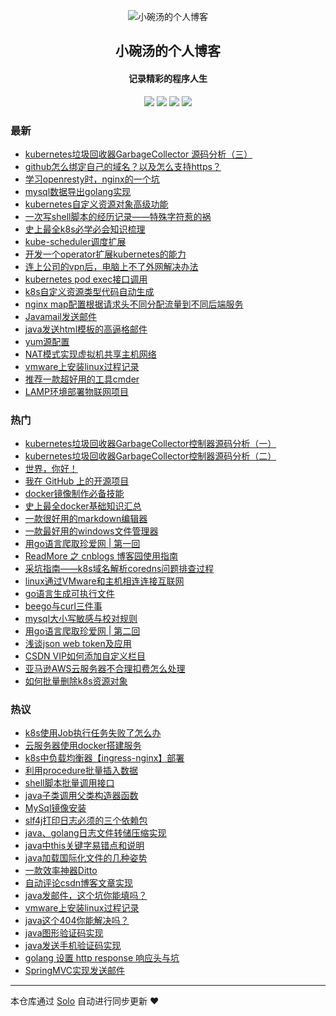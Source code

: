 <p align="center"><img alt="小碗汤的个人博客" src="http://www.liabio.cn/img/geek-icon-blue.png"></p><h2 align="center">
小碗汤的个人博客
</h2>

<h4 align="center">记录精彩的程序人生</h4>
<p align="center"><a title="小碗汤的个人博客" target="_blank" href="https://github.com/liabio/solo-blog"><img src="https://img.shields.io/github/last-commit/liabio/solo-blog.svg?style=flat-square&color=FF9900"></a>
<a title="GitHub repo size in bytes" target="_blank" href="https://github.com/liabio/solo-blog"><img src="https://img.shields.io/github/repo-size/liabio/solo-blog.svg?style=flat-square"></a>
<a title="Solo Version" target="_blank" href="https://github.com/b3log/solo/releases"><img src="https://img.shields.io/badge/solo-3.6.5-f1e05a.svg?style=flat-square&color=blueviolet"></a>
<a title="Hits" target="_blank" href="https://github.com/b3log/hits"><img src="https://hits.b3log.org/liabio/solo-blog.svg"></a></p>

### 最新

* [kubernetes垃圾回收器GarbageCollector 源码分析（三）](http://blog.liabio.cn/201910211740k8s)
* [github怎么绑定自己的域名？以及怎么支持https？](http://blog.liabio.cn/201910202149blog)
* [学习openresty时，nginx的一个坑](http://blog.liabio.cn/201910181334nginx)
* [mysql数据导出golang实现](http://blog.liabio.cn/201910181333mysql)
* [kubernetes自定义资源对象高级功能](http://blog.liabio.cn/201910181333kubernetes)
* [一次写shell脚本的经历记录——特殊字符惹的祸](http://blog.liabio.cn/201910181332shell)
* [史上最全k8s必学必会知识梳理](http://blog.liabio.cn/201910181332k8s)
* [kube-scheduler调度扩展](http://blog.liabio.cn/201910181331scheduler)
* [开发一个operator扩展kubernetes的能力](http://blog.liabio.cn/201910181331k8s)
* [连上公司的vpn后，电脑上不了外网解决办法](http://blog.liabio.cn/201910181330vpn)
* [kubernetes pod exec接口调用](http://blog.liabio.cn/201910181329kubernetes)
* [k8s自定义资源类型代码自动生成](http://blog.liabio.cn/201910181329k8s)
* [nginx map配置根据请求头不同分配流量到不同后端服务](http://blog.liabio.cn/201910181328nginx)
* [Javamail发送邮件](http://blog.liabio.cn/201910181327java)
* [java发送html模板的高逼格邮件](http://blog.liabio.cn/201910181325java)
* [yum源配置](http://blog.liabio.cn/201910181321linux)
* [NAT模式实现虚拟机共享主机网络](http://blog.liabio.cn/201910181320linux)
* [vmware上安装linux过程记录](http://blog.liabio.cn/201910181319linux)
* [推荐一款超好用的工具cmder](http://blog.liabio.cn/201910181313cmder)
* [LAMP环境部署物联网项目](http://blog.liabio.cn/201910181312lamp)

### 热门

* [kubernetes垃圾回收器GarbageCollector控制器源码分析（一）](http://blog.liabio.cn/201910162317kube)
* [kubernetes垃圾回收器GarbageCollector控制器源码分析（二）](http://blog.liabio.cn/201910162329kube)
* [世界，你好！](http://blog.liabio.cn/hello-solo)
* [我在 GitHub 上的开源项目](http://blog.liabio.cn/my-github-repos)
* [docker镜像制作必备技能](http://blog.liabio.cn/articles/2019/10/17/1571293096948.html)
* [史上最全docker基础知识汇总](http://blog.liabio.cn/201910171424docker)
* [一款很好用的markdown编辑器](http://blog.liabio.cn/201910171525tools)
* [一款最好用的windows文件管理器](http://blog.liabio.cn/201910171533windows)
* [用go语言爬取珍爱网 | 第一回](http://blog.liabio.cn/2019101623181024golang)
* [ReadMore 之 cnblogs 博客园使用指南](http://blog.liabio.cn/201910171430blog)
* [采坑指南——k8s域名解析coredns问题排查过程](http://blog.liabio.cn/201910171439kube)
* [linux通过VMware和主机相连连接互联网](http://blog.liabio.cn/201910171448linux)
* [go语言生成可执行文件](http://blog.liabio.cn/201910171448golang)
* [beego与curl三件事](http://blog.liabio.cn/201910171522beego)
* [mysql大小写敏感与校对规则](http://blog.liabio.cn/201910171534mysql)
* [用go语言爬取珍爱网 | 第二回](http://blog.liabio.cn/201910181023golang)
* [浅谈json web token及应用](http://blog.liabio.cn/201910181302jwt)
* [CSDN VIP如何添加自定义栏目](http://blog.liabio.cn/201910171433blog)
* [亚马逊AWS云服务器不合理扣费怎么处理](http://blog.liabio.cn/201910171437aes)
* [如何批量删除k8s资源对象](http://blog.liabio.cn/201910171438kube)

### 热议

* [k8s使用Job执行任务失败了怎么办](http://blog.liabio.cn/201910171442kube)
* [云服务器使用docker搭建服务](http://blog.liabio.cn/201910171444docker)
* [k8s中负载均衡器【ingress-nginx】部署](http://blog.liabio.cn/201910171445kube)
* [利用procedure批量插入数据](http://blog.liabio.cn/201910171447mysql)
* [shell脚本批量调用接口](http://blog.liabio.cn/201910171449shell)
* [java子类调用父类构造器函数](http://blog.liabio.cn/201910171451java)
* [MySql镜像安装](http://blog.liabio.cn/201910171520mysql)
* [slf4j打印日志必须的三个依赖包](http://blog.liabio.cn/201910171521java)
* [java、golang日志文件转储压缩实现](http://blog.liabio.cn/201910171527golangjava)
* [java中this关键字易错点和说明](http://blog.liabio.cn/201910171536java)
* [java加载国际化文件的几种姿势](http://blog.liabio.cn/201910171537java)
* [一款效率神器Ditto](http://blog.liabio.cn/201910171750tools)
* [自动评论csdn博客文章实现](http://blog.liabio.cn/201910171752blog)
* [java发邮件，这个坑你能填吗？](http://blog.liabio.cn/201910171753java)
* [vmware上安装linux过程记录](http://blog.liabio.cn/201910171755linux)
* [java这个404你能解决吗？](http://blog.liabio.cn/201910171756java)
* [java图形验证码实现](http://blog.liabio.cn/201910171758java)
* [java发送手机验证码实现](http://blog.liabio.cn/201910171801java)
* [golang 设置 http response 响应头与坑](http://blog.liabio.cn/201910171802golang)
* [SpringMVC实现发送邮件](http://blog.liabio.cn/201910171803java)

---

本仓库通过 [Solo](https://github.com/b3log/solo) 自动进行同步更新 ❤️ 